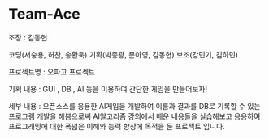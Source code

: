 # Team-Ace

조장 : 김동현

코딩(서숭용, 허찬, 송환욱) 
기획(박종광, 문아영, 김동현) 
보조(강민기, 김하민)

프로젝트명 : 오파고 프로젝트

기획 내용 : GUI , DB , AI 등을 이용하여 간단한 게임을 만들어보자! 

세부 내용 : 오픈소스를 응용한 AI게임을 개발하여 이름과 결과를 DB로 기록할 수 있는 프로그램 개발을 해봄으로써 
           AI알고리즘 강의에서 배운 내용들을 실습해보고 응용하여 프로그래밍에 대한 폭넓은 이해와 능력 향상에 
           목적을 둔 프로젝트 입니다. 
